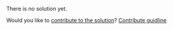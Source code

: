 
There is no solution yet.

Would you like to [contribute to the solution](https://github.com/BFEdev/BFE.dev-solutions/blob/main/design/Design-a-Poll-Widget_en.md)? [Contribute guidline](https://github.com/BFEdev/BFE.dev-solutions#how-to-contribute)
